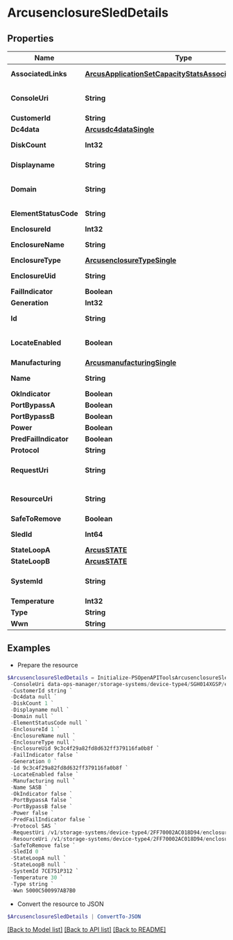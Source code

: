 # ArcusenclosureSledDetails
## Properties

Name | Type | Description | Notes
------------ | ------------- | ------------- | -------------
**AssociatedLinks** | [**ArcusApplicationSetCapacityStatsAssociatedLinksInner[]**](ArcusApplicationSetCapacityStatsAssociatedLinksInner.md) | Associated Links Details | [optional] 
**ConsoleUri** | **String** | consoleUri for detailed storage object | [optional] 
**CustomerId** | **String** | customerId | [optional] 
**Dc4data** | [**Arcusdc4dataSingle**](Arcusdc4dataSingle.md) |  | [optional] 
**DiskCount** | **Int32** | Number of disks present | [optional] 
**Displayname** | **String** | Enclosure Display name | [optional] 
**Domain** | **String** | Domain that the resource belongs to | [optional] 
**ElementStatusCode** | **String** | Enclosure status code | [optional] 
**EnclosureId** | **Int32** |  | [optional] 
**EnclosureName** | **String** | Name of the enclosure | [optional] 
**EnclosureType** | [**ArcusenclosureTypeSingle**](ArcusenclosureTypeSingle.md) |  | [optional] 
**EnclosureUid** | **String** | Parent UID of the resource. | [optional] 
**FailIndicator** | **Boolean** |  | [optional] 
**Generation** | **Int32** | generation | [optional] 
**Id** | **String** | Unique Identifier of the resource. | [optional] 
**LocateEnabled** | **Boolean** | Indicates if the locate beacon is enabled or not | [optional] 
**Manufacturing** | [**ArcusmanufacturingSingle**](ArcusmanufacturingSingle.md) |  | [optional] 
**Name** | **String** | Name of the resource. | [optional] 
**OkIndicator** | **Boolean** |  | [optional] 
**PortBypassA** | **Boolean** |  | [optional] 
**PortBypassB** | **Boolean** |  | [optional] 
**Power** | **Boolean** |  | [optional] 
**PredFailIndicator** | **Boolean** |  | [optional] 
**Protocol** | **String** |  | [optional] 
**RequestUri** | **String** | resourceUri for detailed enclosure object | [optional] 
**ResourceUri** | **String** | resourceUri for detailed enclosure object | [optional] 
**SafeToRemove** | **Boolean** |  | [optional] 
**SledId** | **Int64** | Numeric ID of the resource | [optional] 
**StateLoopA** | [**ArcusSTATE**](ArcusSTATE.md) |  | [optional] 
**StateLoopB** | [**ArcusSTATE**](ArcusSTATE.md) |  | [optional] 
**SystemId** | **String** | SystemUid/Serial Number  of the array. | [optional] 
**Temperature** | **Int32** |  | [optional] 
**Type** | **String** | type | [optional] 
**Wwn** | **String** |  | [optional] 

## Examples

- Prepare the resource
```powershell
$ArcusenclosureSledDetails = Initialize-PSOpenAPIToolsArcusenclosureSledDetails  -AssociatedLinks [{&quot;resourceUri&quot;:&quot;/v1/storage-systems/device-type4/2FF70002AC01F0FF&quot;,&quot;type&quot;:&quot;systems&quot;},{&quot;resourceUri&quot;:&quot;/v1/storage-systems/device-type4/2FF70002AC01F0FF/enclosures/9c3c4f29a82fd8d632ff379116fa0b8f&quot;,&quot;type&quot;:&quot;enclosures&quot;}] `
 -ConsoleUri data-ops-manager/storage-systems/device-type4/SGH014XGSP/enclosures/9c3c4f29a82fd8d632ff379116fa0b8f/enclosure-sleds/8621946048c1cb24bdfc57e9b3b460ac `
 -CustomerId string `
 -Dc4data null `
 -DiskCount 1 `
 -Displayname null `
 -Domain null `
 -ElementStatusCode null `
 -EnclosureId 1 `
 -EnclosureName null `
 -EnclosureType null `
 -EnclosureUid 9c3c4f29a82fd8d632ff379116fa0b8f `
 -FailIndicator false `
 -Generation 0 `
 -Id 9c3c4f29a82fd8d632ff379116fa0b8f `
 -LocateEnabled false `
 -Manufacturing null `
 -Name SASB `
 -OkIndicator false `
 -PortBypassA false `
 -PortBypassB false `
 -Power false `
 -PredFailIndicator false `
 -Protocol SAS `
 -RequestUri /v1/storage-systems/device-type4/2FF70002AC018D94/enclosures/9c3c4f29a82fd8d632ff379116fa0b8f/enclosure-sleds/8621946048c1cb24bdfc57e9b3b460ac `
 -ResourceUri /v1/storage-systems/device-type4/2FF70002AC018D94/enclosures/9c3c4f29a82fd8d632ff379116fa0b8f/enclosure-sleds/8621946048c1cb24bdfc57e9b3b460ac `
 -SafeToRemove false `
 -SledId 0 `
 -StateLoopA null `
 -StateLoopB null `
 -SystemId 7CE751P312 `
 -Temperature 30 `
 -Type string `
 -Wwn 5000C500997AB7B0
```

- Convert the resource to JSON
```powershell
$ArcusenclosureSledDetails | ConvertTo-JSON
```

[[Back to Model list]](../README.md#documentation-for-models) [[Back to API list]](../README.md#documentation-for-api-endpoints) [[Back to README]](../README.md)

